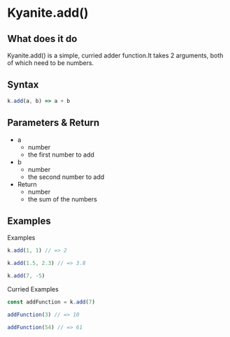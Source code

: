 # Kyanite.add()

## What does it do
  Kyanite.add() is a simple, curried adder function.It takes 2 arguments, both of which need to be numbers.

## Syntax
```js
k.add(a, b) => a + b
```

## Parameters & Return
  - a
    - number
    - the first number to add
  - b
    - number
    - the second number to add
  - Return
    - number
    - the sum of the numbers

## Examples
Examples
```js
k.add(1, 1) // => 2

k.add(1.5, 2.3) // => 3.8

k.add(7, -5)
```

Curried Examples
```js
const addFunction = k.add(7)

addFunction(3) // => 10

addFunction(54) // => 61
```
